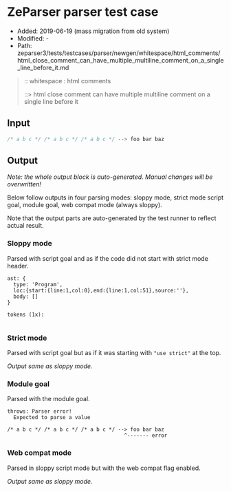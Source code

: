 # ZeParser parser test case

- Added: 2019-06-19 (mass migration from old system)
- Modified: -
- Path: zeparser3/tests/testcases/parser/newgen/whitespace/html_comments/html_close_comment_can_have_multiple_multiline_comment_on_a_single_line_before_it.md

> :: whitespace : html comments
>
> ::> html close comment can have multiple multiline comment on a single line before it

## Input

`````js
/* a b c */ /* a b c */ /* a b c */ --> foo bar baz
`````

## Output

_Note: the whole output block is auto-generated. Manual changes will be overwritten!_

Below follow outputs in four parsing modes: sloppy mode, strict mode script goal, module goal, web compat mode (always sloppy).

Note that the output parts are auto-generated by the test runner to reflect actual result.

### Sloppy mode

Parsed with script goal and as if the code did not start with strict mode header.

`````
ast: {
  type: 'Program',
  loc:{start:{line:1,col:0},end:{line:1,col:51},source:''},
  body: []
}

tokens (1x):
      
`````

### Strict mode

Parsed with script goal but as if it was starting with `"use strict"` at the top.

_Output same as sloppy mode._

### Module goal

Parsed with the module goal.

`````
throws: Parser error!
  Expected to parse a value

/* a b c */ /* a b c */ /* a b c */ --> foo bar baz
                                      ^------- error
`````


### Web compat mode

Parsed in sloppy script mode but with the web compat flag enabled.

_Output same as sloppy mode._
